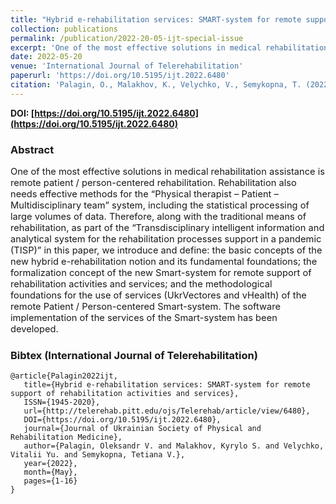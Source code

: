 ```yaml
---
title: "Hybrid e-rehabilitation services: SMART-system for remote support of rehabilitation activities and services"
collection: publications
permalink: /publication/2022-20-05-ijt-special-issue
excerpt: 'One of the most effective solutions in medical rehabilitation assistance is remote patient / person-centered rehabilitation. Rehabilitation also needs effective methods for the “Physical therapist – Patient – Multidisciplinary team” system, including the statistical processing of large volumes of data. Therefore, along with the traditional means of rehabilitation, as part of the “Transdisciplinary intelligent information and analytical system for the rehabilitation processes support in a pandemic (TISP)” in this paper, we introduce and define: the basic concepts of the new hybrid e-rehabilitation notion and its fundamental foundations; the formalization concept of the new Smart-system for remote support of rehabilitation activities and services; and the methodological foundations for the use of services (UkrVectores and vHealth) of the remote Patient / Person-centered Smart-system. The software implementation of the services of the Smart-system has been developed.'
date: 2022-05-20
venue: 'International Journal of Telerehabilitation'
paperurl: 'https://doi.org/10.5195/ijt.2022.6480'
citation: 'Palagin, O., Malakhov, K., Velychko, V., Semykopna, T. (2022). Hybrid e-rehabilitation services: SMART-system for remote support of rehabilitation activities and services. <i>International Journal of Telerehabilitation, Special Issue: Research Status Report – Ukraine , 1-16.'
---
```


**DOI: [https://doi.org/10.5195/ijt.2022.6480](https://doi.org/10.5195/ijt.2022.6480)**

### Abstract
<p style="font-size:11pt">
One of the most effective solutions in medical rehabilitation assistance is remote patient / person-centered rehabilitation. Rehabilitation also needs effective methods for the “Physical therapist – Patient – Multidisciplinary team” system, including the statistical processing of large volumes of data. Therefore, along with the traditional means of rehabilitation, as part of the “Transdisciplinary intelligent information and analytical system for the rehabilitation processes support in a pandemic (TISP)” in this paper, we introduce and define: the basic concepts of the new hybrid e-rehabilitation notion and its fundamental foundations; the formalization concept of the new Smart-system for remote support of rehabilitation activities and services; and the methodological foundations for the use of services (UkrVectores and vHealth) of the remote Patient / Person-centered Smart-system. The software implementation of the services of the Smart-system has been developed.
</p>

### Bibtex (International Journal of Telerehabilitation)

```
@article{Palagin2022ijt,
   title={Hybrid e-rehabilitation services: SMART-system for remote support of rehabilitation activities and services},
   ISSN={1945-2020},
   url={http://telerehab.pitt.edu/ojs/Telerehab/article/view/6480},
   DOI={https://doi.org/10.5195/ijt.2022.6480},
   journal={Journal of Ukrainian Society of Physical and Rehabilitation Medicine},
   author={Palagin, Oleksandr V. and Malakhov, Kyrylo S. and Velychko, Vitalii Yu. and Semykopna, Tetiana V.},
   year={2022},
   month={May},
   pages={1-16}
}
```